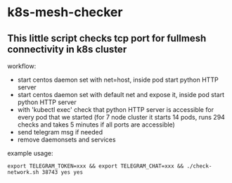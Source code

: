 # k8s-mesh-checker

## This little script checks tcp port for fullmesh connectivity in k8s cluster

workflow:

* start centos daemon set with net=host, inside pod start python HTTP server
* start centos daemon set with default net and expose it, inside pod start python HTTP server
* with 'kubectl exec' check that python HTTP server is accessible for every pod that we started (for 7 node cluster it starts 14 pods, runs 294 checks and takes 5 minutes if all ports are accessible) 
* send telegram msg if needed
* remove daemonsets and services

example usage:

`export TELEGRAM_TOKEN=xxx && export TELEGRAM_CHAT=xxx && ./check-network.sh 38743 yes yes`
